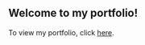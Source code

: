 
## Welcome to my portfolio!

To view my portfolio, click [here](https://jennyhuang.netlify.app/).


